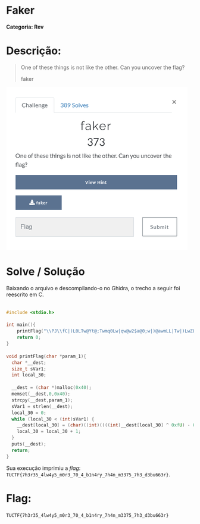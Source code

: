 # Faker

**Categoria: Rev**

# Descrição:
> One of these things is not like the other. Can you uncover the flag?
> 
> faker

<img src="image1.png">

# Solve / Solução
Baixando o arquivo e descompilando-o no Ghidra, o trecho a seguir foi reescrito em C. 

```c

#include <stdio.h>

int main(){
    printFlag("\\PJ\\fC|)L0LTw@Yt@;Twmq0Lw|qw@w2$a@0;w|)@awmLL|Tw|)LwZL2lhhL0k");
    return 0;
}

void printFlag(char *param_1){
  char *__dest;
  size_t sVar1;
  int local_30;
  
  __dest = (char *)malloc(0x40);
  memset(__dest,0,0x40);
  strcpy(__dest,param_1);
  sVar1 = strlen(__dest);
  local_30 = 0;
  while (local_30 < (int)sVar1) {
    __dest[local_30] = (char)((int)((((int)__dest[local_30] ^ 0xfU) - 0x1d) * 8) % 0x5f) + ' ';
    local_30 = local_30 + 1;
  }
  puts(__dest);
  return;
}
```

Sua execução imprimiu a *flag*: ```TUCTF{7h3r35_4lw4y5_m0r3_70_4_b1n4ry_7h4n_m3375_7h3_d3bu663r}```.



# Flag: 
```TUCTF{7h3r35_4lw4y5_m0r3_70_4_b1n4ry_7h4n_m3375_7h3_d3bu663r}```
